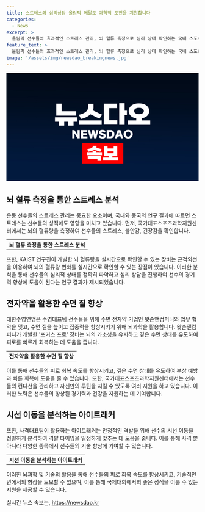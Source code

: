 ```yaml
---
title: 스트레스와 심리상담 올림픽 메달도 과학적 도전을 지원합니다
categories:
  - News
excerpt: >
  올림픽 선수들의 효과적인 스트레스 관리, 뇌 혈류 측정으로 심리 상태 확인하는 국내 스포츠과학 기술 - 4년 주기의 올림픽을 준비하며 스트레스는 선수들의 경기력을 떨어뜨릴 수 있다. 국내 연구에서는 스트레스와 뇌 혈류량의 관계를 밝혀내고, 대한수영연맹은 수면 전자약을 도입하여 선수들의 집중력을 향상시키고 피로를 빠르게 회복하는데 활용하고 있다. 뿐만 아니라, 사격대표팀이 사용하는 아이트래커 등의 기술을 통해 선수들의 심리 상태와 경기력을 최적화하고 있다. 함께 읽어보면 좋을 기사다!
feature_text: >
  올림픽 선수들의 효과적인 스트레스 관리, 뇌 혈류 측정으로 심리 상태 확인하는 국내 스포츠과학 기술 - 4년 주기의 올림픽을 준비하며 스트레스는 선수들의 경기력을 떨어뜨릴 수 있다. 국내 연구에서는 스트레스와 뇌 혈류량의 관계를 밝혀내고, 대한수영연맹은 수면 전자약을 도입하여 선수들의 집중력을 향상시키고 피로를 빠르게 회복하는데 활용하고 있다. 뿐만 아니라, 사격대표팀이 사용하는 아이트래커 등의 기술을 통해 선수들의 심리 상태와 경기력을 최적화하고 있다. 함께 읽어보면 좋을 기사다!
image: '/assets/img/newsdao_breakingnews.jpg'
---
```


<p><img src="/assets/img/newsdao_breakingnews.jpg" alt="cryptoinkorea 속보" /></p>

<h2 data-ke-size="size26">뇌 혈류 측정을 통한 스트레스 분석</h2>

<p data-ke-size="size16">운동 선수들의 스트레스 관리는 중요한 요소이며, 국내와 중국의 연구 결과에 따르면 스트레스는 선수들의 성적에도 영향을 미치고 있습니다. 먼저, 국가대표스포츠과학지원센터에서는 뇌의 혈류량을 측정하여 선수들의 스트레스, 불안감, 긴장감을 확인합니다.</p>

<table>
  <tr>
    <td style="text-align: center; height: 17px;"><b>뇌 혈류 측정을 통한 스트레스 분석</b></td>
  </tr>
</table>

<p data-ke-size="size16">또한, KAIST 연구진이 개발한 뇌 혈류량을 실시간으로 확인할 수 있는 장비는 근적외선을 이용하여 뇌의 혈류량 변화를 실시간으로 확인할 수 있는 장점이 있습니다. 이러한 분석을 통해 선수들의 심리적 상태를 정확히 파악하고 심리 상담을 진행하여 선수의 경기력 향상에 도움이 된다는 연구 결과가 제시되었습니다.</p>

<h2 data-ke-size="size26">전자약을 활용한 수면 질 향상</h2>

<p data-ke-size="size16">대한수영연맹은 수영대표팀 선수들을 위해 수면 전자약 기업인 왓슨앤컴퍼니와 업무 협약을 맺고, 수면 질을 높이고 집중력을 향상시키기 위해 뇌과학을 활용합니다. 왓슨앤컴퍼니가 개발한 '포커스 프로' 장비는 뇌의 가소성을 유지하고 깊은 수면 상태를 유도하여 피로를 빠르게 회복하는 데 도움을 줍니다.</p>

<table>
  <tr>
    <td style="text-align: center; height: 17px;"><b>전자약을 활용한 수면 질 향상</b></td>
  </tr>
</table>

<p data-ke-size="size16">이를 통해 선수들의 피로 회복 속도를 향상시키고, 깊은 수면 상태를 유도하여 부상 예방과 빠른 회복에 도움을 줄 수 있습니다. 또한, 국가대표스포츠과학지원센터에서는 선수들의 컨디션을 관리하고 자신만의 루틴을 지킬 수 있도록 여러 지원을 하고 있습니다. 이러한 노력은 선수들의 향상된 경기력과 건강을 지원하는 데 기여합니다.</p>

<h2 data-ke-size="size26">시선 이동을 분석하는 아이트래커</h2>

<p data-ke-size="size16">또한, 사격대표팀이 활용하는 아이트래커는 안정적인 격발을 위해 선수의 시선 이동을 정밀하게 분석하여 격발 타이밍을 일정하게 맞추는 데 도움을 줍니다. 이를 통해 사격 뿐 아니라 다양한 종목에서 선수들의 기술 향상에 기여할 수 있습니다.</p>

<table>
  <tr>
    <td style="text-align: center; height: 17px;"><b>시선 이동을 분석하는 아이트래커</b></td>
  </tr>
</table>

<p data-ke-size="size16">이러한 뇌과학 및 기술의 활용을 통해 선수들의 피로 회복 속도를 향상시키고, 기술적인 면에서의 향상을 도모할 수 있으며, 이를 통해 국제대회에서의 좋은 성적을 이룰 수 있는 지원을 제공할 수 있습니다.</p>
실시간 뉴스 속보는, <a href="https://newsdao.kr" rel="dofollow">https://newsdao.kr</a>



